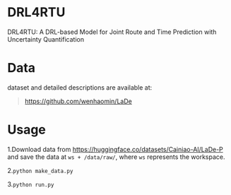 # DRL4RTU
DRL4RTU: A DRL-based Model for Joint Route and Time Prediction with Uncertainty Quantification

# Data
dataset and detailed descriptions are available at:
>https://github.com/wenhaomin/LaDe

# Usage
1.Download data from https://huggingface.co/datasets/Cainiao-AI/LaDe-P and save the data at `ws + /data/raw/`, where `ws` represents the workspace.

2.`python make_data.py`

3.`python run.py`
